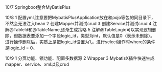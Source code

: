 10/7 Springboot整合MyBatisPlus

10/8 1 配置yml,注意要把MybatisPlusApplication放在和pojo等包的同目录下，不然会无法注入bean
     2 创建Mapper并测试crud
     3 创建Service并测试crud
     4 注解@TableId和@TableName,逐渐生成策略
     5 注解@TableLogic可以实现逻辑删除，但数据表要添加一个字段logic_id，类型为int，默认值是0（表示未删除）。
       进行操作删除后，实质上是把logic_id设置为1,。进行select操作时where的条件是logic_id = 0。

10/9 1 分页功能、锁功能、配置多数据源
     2 Wrapper
     3 MybatisX插件快速生成mapper、service、xml以及crud